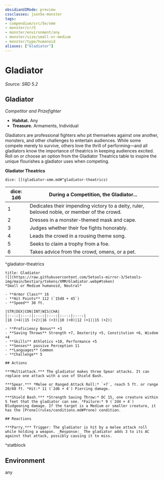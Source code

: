 ```yaml
---
obsidianUIMode: preview
cssclasses: json5e-monster
tags:
- compendium/src/5e/xmm
- monster/cr/5
- monster/environment/any
- monster/size/small-or-medium
- monster/type/humanoid
aliases: ["Gladiator"]
---
```

# Gladiator
*Source: SRD 5.2*  

## Gladiator

*Competitor and Prizefighter*

- **Habitat.** Any  
- **Treasure.** Armaments, Individual  

Gladiators are professional fighters who pit themselves against one another, monsters, and other challenges to entertain audiences. While some compete merely to survive, others love the thrill of performing—and all gladiators know the importance of theatrics in keeping audiences excited. Roll on or choose an option from the Gladiator Theatrics table to inspire the unique flourishes a gladiator uses when competing.

**Gladiator Theatrics**

`dice: [](gladiator-xmm.md#^gladiator-theatrics)`

| dice: 1d6 | During a Competition, the Gladiator... |
|-----------|----------------------------------------|
| 1 | Dedicates their impending victory to a deity, ruler, beloved noble, or member of the crowd. |
| 2 | Dresses in a monster-themed mask and cape. |
| 3 | Judges whether their foe fights honorably. |
| 4 | Leads the crowd in a rousing theme song. |
| 5 | Seeks to claim a trophy from a foe. |
| 6 | Takes advice from the crowd, omens, or a pet. |
^gladiator-theatrics

```ad-statblock
title: Gladiator
![](https://raw.githubusercontent.com/5etools-mirror-3/5etools-img/main/bestiary/tokens/XMM/Gladiator.webp#token)
*Small or Medium humanoid, Neutral*

- **Armor Class** 16
- **Hit Points** 112 (`15d8 + 45`)
- **Speed** 30 ft.

|STR|DEX|CON|INT|WIS|CHA|
|:---:|:---:|:---:|:---:|:---:|:---:|
|18 (+4)|15 (+2)|16 (+3)|10 (+0)|12 (+1)|15 (+2)|

- **Proficiency Bonus** +3
- **Saving Throws** Strength +7, Dexterity +5, Constitution +6, Wisdom +4
- **Skills** Athletics +10, Performance +5
- **Senses** passive Perception 11
- **Languages** Common
- **Challenge** 5

## Actions

***Multiattack.*** The gladiator makes three Spear attacks. It can replace one attack with a use of Shield Bash.

***Spear.*** *Melee or Ranged Attack Roll:* `+7`, reach 5 ft. or range 20/60 ft. *Hit:* 11 (`2d6 + 4`) Piercing damage.

***Shield Bash.*** *Strength Saving Throw:* DC 15, one creature within 5 feet that the gladiator can see. *Failure:* 9 (`2d4 + 4`) Bludgeoning damage. If the target is a Medium or smaller creature, it has the [Prone](rules/conditions.md#Prone) condition.

## Reactions

***Parry.*** Trigger: The gladiator is hit by a melee attack roll while holding a weapon. _Response:_ The gladiator adds 3 to its AC against that attack, possibly causing it to miss.
```
^statblock

## Environment

any